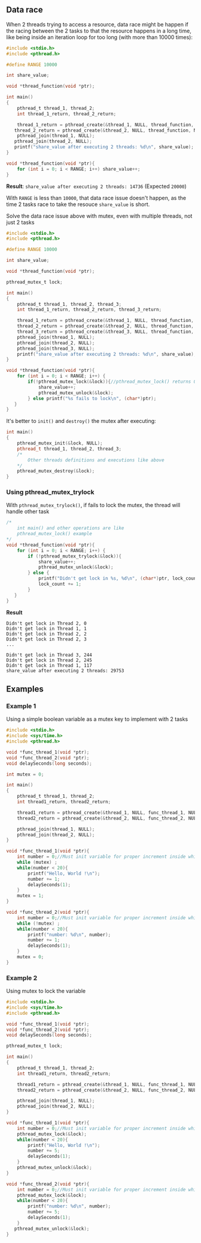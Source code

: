 ## Data race

When 2 threads trying to access a resource, data race might be happen if the racing between the 2 tasks to that the resource happens in a long time, like being inside an iteration loop for too long (with more than 10000 times):

```c
#include <stdio.h>
#include <pthread.h>

#define RANGE 10000

int share_value;

void *thread_function(void *ptr);

int main()
{  
	pthread_t thread_1, thread_2;
	int thread_1_return, thread_2_return;

	thread_1_return = pthread_create(&thread_1, NULL, thread_function, NULL);
   thread_2_return = pthread_create(&thread_2, NULL, thread_function, NULL);
	pthread_join(thread_1, NULL);
   pthread_join(thread_2, NULL);
   printf("share_value after executing 2 threads: %d\n", share_value);
}

void *thread_function(void *ptr){
	for (int i = 0; i < RANGE; i++) share_value++;
}
```
**Result**: ``share_value after executing 2 threads: 14736`` (Expected ``20000``)

With ``RANGE`` is less than ``10000``, that data race issue doesn't happen, as the time 2 tasks race to take the resouce ``share_value`` is short.

Solve the data race issue above with mutex, even with multiple threads, not just 2 tasks

```c
#include <stdio.h>
#include <pthread.h>

#define RANGE 10000

int share_value;

void *thread_function(void *ptr);

pthread_mutex_t lock;

int main()
{  
	pthread_t thread_1, thread_2, thread_3;
	int thread_1_return, thread_2_return, thread_3_return;

	thread_1_return = pthread_create(&thread_1, NULL, thread_function, "Thread 1");
    thread_2_return = pthread_create(&thread_2, NULL, thread_function, "Thread 2");
    thread_3_return = pthread_create(&thread_3, NULL, thread_function, "Thread 3");
	pthread_join(thread_1, NULL);
    pthread_join(thread_2, NULL);
    pthread_join(thread_3, NULL);
    printf("share_value after executing 2 threads: %d\n", share_value);//30000
}

void *thread_function(void *ptr){
	for (int i = 0; i < RANGE; i++) {
		if(!pthread_mutex_lock(&lock)){//pthread_mutex_lock() returns 0 if success.
			share_value++;
			pthread_mutex_unlock(&lock);
		} else printf("%s fails to lock\n", (char*)ptr);
   }   
}
```

It's better to ``init()`` and ``destroy()`` the mutex after executing:

```cpp
int main()
{  
    pthread_mutex_init(&lock, NULL);
	pthread_t thread_1, thread_2, thread_3;
	/*
        Other threads definitions and executions like above
    */
    pthread_mutex_destroy(&lock);
}
```

### Using pthread_mutex_trylock

With ``pthread_mutex_trylock()``, if fails to lock the mutex, the thread will handle other task

```c
/*
    int main() and other operations are like 
    pthread_mutex_lock() example
*/
void *thread_function(void *ptr){
	for (int i = 0; i < RANGE; i++) {
      	if (!pthread_mutex_trylock(&lock)){
			share_value++;
			pthread_mutex_unlock(&lock);
		} else {
			printf("Didn't get lock in %s, %d\n", (char*)ptr, lock_count);
			lock_count += 1;
		}
   }   
}
```
**Result**

```
Didn't get lock in Thread 2, 0
Didn't get lock in Thread 1, 1
Didn't get lock in Thread 2, 2
Didn't get lock in Thread 2, 3
...

Didn't get lock in Thread 3, 244
Didn't get lock in Thread 2, 245
Didn't get lock in Thread 1, 117
share_value after executing 2 threads: 29753
```
## Examples

### Example 1

Using a simple boolean variable as a mutex key to implement with 2 tasks

```c
#include <stdio.h>
#include <sys/time.h>
#include <pthread.h>

void *func_thread_1(void *ptr);
void *func_thread_2(void *ptr);
void delaySeconds(long seconds);

int mutex = 0;

int main()
{  
	pthread_t thread_1, thread_2;
	int thread1_return, thread2_return;

	thread1_return = pthread_create(&thread_1, NULL, func_thread_1, NULL);
    thread2_return = pthread_create(&thread_2, NULL, func_thread_2, NULL);

	pthread_join(thread_1, NULL);
    pthread_join(thread_2, NULL);
}

void *func_thread_1(void *ptr){
    int number = 0;//Must init variable for proper increment inside while()
    while (mutex) ;
    while(number < 20){
        printf("Hello, World !\n");
        number += 1;
        delaySeconds(1);
    }
    mutex = 1;
}

void *func_thread_2(void *ptr){
    int number = 0;//Must init variable for proper increment inside while()
    while (!mutex) ;
    while(number < 20){
        printf("number: %d\n", number);
        number += 1;
        delaySeconds(1);
    }
    mutex = 0;
}
```

### Example 2

Using mutex to lock the variable

```c
#include <stdio.h>
#include <sys/time.h>
#include <pthread.h>

void *func_thread_1(void *ptr);
void *func_thread_2(void *ptr);
void delaySeconds(long seconds);

pthread_mutex_t lock;

int main()
{  
	pthread_t thread_1, thread_2;
	int thread1_return, thread2_return;

	thread1_return = pthread_create(&thread_1, NULL, func_thread_1, NULL);
    thread2_return = pthread_create(&thread_2, NULL, func_thread_2, NULL);

	pthread_join(thread_1, NULL);
    pthread_join(thread_2, NULL);
}

void *func_thread_1(void *ptr){
    int number = 0;//Must init variable for proper increment inside while()
    pthread_mutex_lock(&lock);
    while(number < 20){
        printf("Hello, World !\n");
        number += 5;
        delaySeconds(1);
    }
    pthread_mutex_unlock(&lock);
}

void *func_thread_2(void *ptr){
    int number = 0;//Must init variable for proper increment inside while()
    pthread_mutex_lock(&lock);
    while(number < 20){
        printf("number: %d\n", number);
        number += 5;
        delaySeconds(1);
    }
   pthread_mutex_unlock(&lock);
}
```